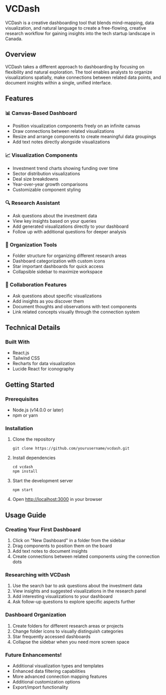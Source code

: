 # VCDash

VCDash is a creative dashboarding tool that blends mind-mapping, data visualization, and natural language to create a free-flowing, creative research workflow for gaining insights into the tech startup landscape in Canada.

## Overview

VCDash takes a different approach to dashboarding by focusing on flexibility and natural exploration. The tool enables analysts to organize visualizations spatially, make connections between related data points, and document insights within a single, unified interface.

## Features

### 📊 Canvas-Based Dashboard
- Position visualization components freely on an infinite canvas
- Draw connections between related visualizations
- Resize and arrange components to create meaningful data groupings
- Add text notes directly alongside visualizations

### 📈 Visualization Components
- Investment trend charts showing funding over time
- Sector distribution visualizations
- Deal size breakdowns
- Year-over-year growth comparisons
- Customizable component styling

### 🔍 Research Assistant
- Ask questions about the investment data
- View key insights based on your queries
- Add generated visualizations directly to your dashboard
- Follow up with additional questions for deeper analysis

### 📁 Organization Tools
- Folder structure for organizing different research areas
- Dashboard categorization with custom icons
- Star important dashboards for quick access
- Collapsible sidebar to maximize workspace

### 💬 Collaboration Features
- Ask questions about specific visualizations
- Add insights as you discover them
- Document thoughts and observations with text components
- Link related concepts visually through the connection system

## Technical Details

### Built With
- React.js
- Tailwind CSS
- Recharts for data visualization
- Lucide React for iconography

## Getting Started

### Prerequisites
- Node.js (v14.0.0 or later)
- npm or yarn

### Installation
1. Clone the repository
   ```
   git clone https://github.com/yourusername/vcdash.git
   ```

2. Install dependencies
   ```
   cd vcdash
   npm install
   ```

3. Start the development server
   ```
   npm start
   ```

4. Open [http://localhost:3000](http://localhost:3000) in your browser

## Usage Guide

### Creating Your First Dashboard
1. Click on "New Dashboard" in a folder from the sidebar
2. Drag components to position them on the board
3. Add text notes to document insights
4. Create connections between related components using the connection dots

### Researching with VCDash
1. Use the search bar to ask questions about the investment data
2. View insights and suggested visualizations in the research panel
3. Add interesting visualizations to your dashboard
4. Ask follow-up questions to explore specific aspects further

### Dashboard Organization
1. Create folders for different research areas or projects
2. Change folder icons to visually distinguish categories
3. Star frequently accessed dashboards
4. Collapse the sidebar when you need more screen space

### Future Enhancements!
- Additional visualization types and templates
- Enhanced data filtering capabilities
- More advanced connection mapping features
- Additional customization options
- Export/import functionality
